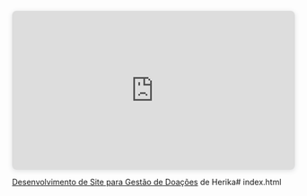 <div style="position: relative; width: 100%; height: 0; padding-top: 56.2225%;
 padding-bottom: 0; box-shadow: 0 2px 8px 0 rgba(63,69,81,0.16); margin-top: 1.6em; margin-bottom: 0.9em; overflow: hidden;
 border-radius: 8px; will-change: transform;">
  <iframe loading="lazy" style="position: absolute; width: 100%; height: 100%; top: 0; left: 0; border: none; padding: 0;margin: 0;"
    src="https://www.canva.com/design/DAGnXg38S4o/wmsP_A69OF6NuVJF9QEK5w/view?embed" allowfullscreen="allowfullscreen" allow="fullscreen">
  </iframe>
</div>
<a href="https:&#x2F;&#x2F;www.canva.com&#x2F;design&#x2F;DAGnXg38S4o&#x2F;wmsP_A69OF6NuVJF9QEK5w&#x2F;view?utm_content=DAGnXg38S4o&amp;utm_campaign=designshare&amp;utm_medium=embeds&amp;utm_source=link" target="_blank" rel="noopener">Desenvolvimento de Site para Gestão de Doações</a> de Herika# index.html
